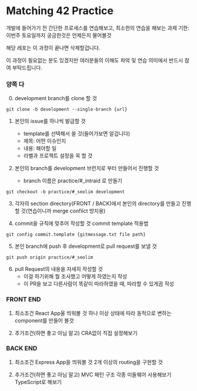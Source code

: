 # Matching 42 Practice

개발에 들어가기 전 간단한 프로세스를 연습해보고, 최소한의 연습을 해보는 과제
기한: 이번주 토요일까지
궁금한것은 언제든지 물어볼것

해당 레포는 이 과정이 끝나면 삭제할겁니다.

이 과정이 필요없는 분도 있겠지만 여러분들의 이해도 파악 및 연습 의미에서 반드시 참여 부탁드립니다.

### 양쪽 다
0. development branch를 clone 할 것
```
git clone -b development --single-branch {url}
```

1. 본인의 issue를 하나씩 발급할 것
    - template를 선택해서 쓸 것(들어가보면 알겁니다)
    - 제목: 어떤 이슈인지
    - 내용: 해야할 일
    - 라벨과 프로젝트 설정을 꼭 할 것

2. 본인의 branch를 development 브런치로 부터 만들어서 진행할 것
    - branch 이름은 practice/#_intraid 로 만들기
```
git checkout -b practice/#_seolim development
```

3. 각자의 section directory(FRONT / BACK)에서 본인의 directory를 만들고 진행할 것(연습이니까 merge confilct 방지용)

4. commit을 규칙에 맞추어 작성할 것
commit template 적용법
```
git config commit.template {gitmessage.txt file path}
```

5. 본인 branch에 push 후 development로 pull request를 보낼 것
```
git push origin practice/#_seolim
```

6. pull Request의 내용을 자세히 작성할 것
    - 이걸 하기위해 뭘 조사했고 어떻게 하였는지 작성
    - 이 PR을 보고 다른사람이 똑같이 따라하였을 때, 따라할 수 있게끔 작성


### FRONT END 
1. 최소조건
React App울 띄워볼 것
하나 이상 상태에 따라 동적으로 변하는 component를 만들어 볼것

2. 추가조건(하면 좋고 아님 말고)
CRA없이 직접 설정해보기


### BACK END
1. 최소조건
Express App을 띄워볼 것
2개 이상의 routing을 구현할 것

2. 추가조건(하면 좋고 아님 말고)
MVC 패턴 구조
각종 미들웨어 사용해보기
TypeScript로 해보기
